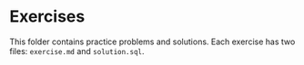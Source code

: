 # Exercises

This folder contains practice problems and solutions. Each exercise has two files: `exercise.md` and `solution.sql`.
